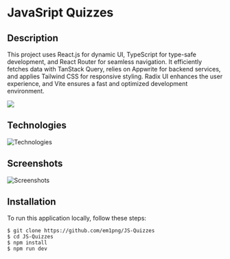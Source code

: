 # JavaSript Quizzes

## Description

This project uses React.js for dynamic UI, TypeScript for type-safe development, and React Router for seamless navigation. It efficiently fetches data with TanStack Query, relies on Appwrite for backend services, and applies Tailwind CSS for responsive styling. Radix UI enhances the user experience, and Vite ensures a fast and optimized development environment.

[<img src="https://i.imgur.com/4yXBFo2.png">](https://js-quizzes.vercel.app/)

## Technologies
![Technologies](https://i.imgur.com/T3OrEHg.png)

## Screenshots
![Screenshots](https://i.imgur.com/ATMpQg2.png)

## Installation
To run this application locally, follow these steps:

```
$ git clone https://github.com/em1png/JS-Quizzes
$ cd JS-Quizzes
$ npm install
$ npm run dev
```
